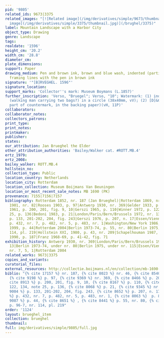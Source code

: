 ```yaml
---
pid: '9805'
related_ids: 9673|3375
related_images: "[![Related image](/img/derivatives/simple/9673/thumbnail.jpg)](/brughel/9673)|[![Related
  image](/img/derivatives/simple/3375/thumbnail.jpg)](/brughel/3375)"
label: Mountain Landscape with a Harbor City
object_type: Drawing
genre: Landscape
tags: 
realdate: '1596'
height_cm: '20.2'
width_cm: '28.8'
diameter_cm: 
plate_dimensions: 
support: Paper
drawing_medium: Pen and brown ink, brown and blue wash, indented (partial) for transfer,
  framing lines with the pen in brown ink
signature: '"[B]RVEGHEL. 1596"'
signature_location: 
support_marks: 'Collector''s mark: Museum Boymans (L.1857)'
further_inscription: 'Verso, "Bruegel"; Verso, "10"; Watermark: (1) indistinct figure
  (walking man carrying two bags?) in a circle (38x40mm, vV); (2) [D]&CBLAUW (right
  part of countermark, in the backing paper)(vH, 11P)'
collaborators: 
collaborator_notes: 
collectors_patrons: 
print_type: 
print_notes: 
printmaker: 
publisher: 
states: 
our_attribution: Jan Brueghel the Elder
other_attribution_authorities: 'Bailey/Walker cat. #ROTT.MB.4'
ertz_1979: 
ertz_2008: 
bailey_walker: ROTT.MB.4
hollstein_no: 
collection_type: Public
location_country: Netherlands
location_city: Rotterdam
location_collection: Museum Boijmans Van Beuningen
location_or_most_recent_sale_notes: MB 1690 (PK)
provenance: 7155|7156|7157
bibliography: Rotterdam 1852, nr. 187 (Jan Brueghel)|Rotterdam 1869, nr. 46|Rotterdam
  1901, nr. 82|Rooses 1903, p. 97|Antwerp 1930, nr. 369|Gelder 1933, p. 20, note 4|Winner
  1961, p. 200, 201, fig. 9, 10|Gerszi 1965, p. 110|Winner 1972, p. 122, 134, note
  25, p. 136|Bedoni 1983, p. 21|London/Paris/Bern/Brussels 1972, nr. 13|Ertz 1979,
  p. 133, 201-202, 204, fig. 243|Gerszi 1976, p. 207, n. 17|Essen/Vienna 1997-98,
  p. 432, nr. 7, p. 482, nr. 5, p. 483, nr. 1|Washington/New York 1986, p. 87-88|Ruby
  1999, p. 44|Rotterdam 2004|Berlin 1973-74, p. 55, nr. 80|Berlin 1975, p. 96-7, nr.
  114, pl. 219|Hollstein XXI, 1980, p. 43, nr. 209|Schapelhouman 1987, p. 26|Limoze
  1990, p. 187|Franz 1968-69, p. 41-42, fig. 71
exhibition_history: Antwerp 1930, nr. 369|London/Paris/Bern/Brussels 1972, under nr.
  13|Berlin 1973-74, under nr. 80|Berlin 1975, under nr. 115|Essen/Vienna 1997-98,
  nr. 7, 5, 1|Rotterdam 2004
related_works: 9673|3375
copies_and_variants: 
curatorial_files: 
external_resources: http://collectie.boijmans.nl/en/collection/mb-1690-(pk)
biblio: "{% cite 17157 %} nr. 187, {% cite 8023 %} nr. 46, {% cite 8540 %}  nr. 82,
  {% cite 9198 %} p. 97, {% cite 9369 %} nr. 369, {% cite 8466 %} p. 20, note 4, {%
  cite 8913 %} p. 200, 201, fig. 9, 10, {% cite 8167 %} p. 110, {% cite 9263 %} p.
  122, 134, note 25, p. 136, {% cite 8068 %} p. 21, {% cite 9345 %} nr. 13, {% cite
  9004 %} p. 133, 201-202, 204, fig. 243, {% cite 8652 %} p. 207, n. 17, {% cite 9145
  %} p. 432, nr. 7, p. 482, nr. 5, p. 483, nr. 1, {% cite 8063 %}  p. 87-88, {% cite
  9087 %} p. 44, {% cite 8651 %} , {% cite 8441 %} p. 55, nr. 80, {% cite 8334 %}
  p. 96-7, nr. 114, pl. 219"
order: '1124'
layout: brueghel_item
collection: brueghel
thumbnail: 
full: img/derivatives/simple/9805/full.jpg
---
```

